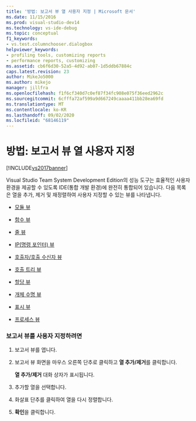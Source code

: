 ```yaml
---
title: '방법: 보고서 뷰 열 사용자 지정 | Microsoft 문서'
ms.date: 11/15/2016
ms.prod: visual-studio-dev14
ms.technology: vs-ide-debug
ms.topic: conceptual
f1_keywords:
- vs.test.columnchooser.dialogbox
helpviewer_keywords:
- profiling tools, customizing reports
- performance reports, customizing
ms.assetid: cb6f6d30-52a5-4d92-ab07-1d5ddb67884c
caps.latest.revision: 23
author: MikeJo5000
ms.author: mikejo
manager: jillfra
ms.openlocfilehash: f1f6cf340d7c0ef87f34fc908e075f36eed2962c
ms.sourcegitcommit: 6cfffa72af599a9d667249caaaa411bb28ea69fd
ms.translationtype: MT
ms.contentlocale: ko-KR
ms.lasthandoff: 09/02/2020
ms.locfileid: "68146119"
---
```

# <a name="how-to-customize-report-view-columns"></a>방법: 보고서 뷰 열 사용자 지정
[!INCLUDE[vs2017banner](../includes/vs2017banner.md)]

Visual Studio Team System Development Edition의 성능 도구는 효율적인 사용자 환경을 제공할 수 있도록 IDE(통합 개발 환경)에 완전히 통합되어 있습니다. 다음 목록은 열을 추가, 제거 및 재정렬하여 사용자 지정할 수 있는 뷰를 나타냅니다.  
  
- [모듈 뷰](../profiling/modules-view.md)  
  
- [함수 뷰](../profiling/functions-view.md)  
  
- [줄 뷰](../profiling/lines-view.md)  
  
- [IP(명령 포인터) 뷰](../profiling/instruction-pointers-ips-view.md)  
  
- [호출자/호출 수신자 뷰](../profiling/caller-callee-view.md)  
  
- [호출 트리 뷰](../profiling/call-tree-view.md)  
  
- [할당 뷰](../profiling/dotnet-memory-allocations-view.md)  
  
- [개체 수명 뷰](../profiling/object-lifetime-view.md)  
  
- [표시 뷰](../profiling/marks-view.md)  
  
- [프로세스 뷰](../profiling/process-view.md)  
  
### <a name="to-customize-a-report-view"></a>보고서 뷰를 사용자 지정하려면  
  
1. 보고서 뷰를 엽니다.  
  
2. 보고서 뷰 화면을 마우스 오른쪽 단추로 클릭하고 **열 추가/제거**를 클릭합니다.  
  
     **열 추가/제거** 대화 상자가 표시됩니다.  
  
3. 추가할 열을 선택합니다.  
  
4. 화살표 단추를 클릭하여 열을 다시 정렬합니다.  
  
5. **확인**을 클릭합니다.
